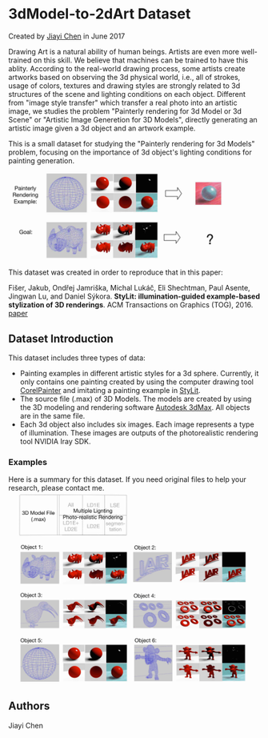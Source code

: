 # 3dModel-to-2dArt Dataset

Created by [Jiayi Chen](https://github.com/jia-yi-chen) in June 2017

 Drawing Art is a natural ability of human beings. Artists are even more well-trained on this skill. We believe that machines can be trained to have this ablity. According to the real-world drawing process, some artists create artworks based on observing the 3d physical world, i.e., all of strokes, usage of colors, textures and drawing styles are strongly related to 3d structures of the scene and lighting conditions on each object. Different from "image style transfer" which transfer a real photo into an artistic image, we studies the problem "Painterly rendering for 3d Model or 3d Scene" or "Artistic Image Generetion for 3D Models", directly generating an artistic image given a 3d object and an artwork example. 

  This is a small dataset for studying the "Painterly rendering for 3d Models" problem, focusing on the importance of 3d object's lighting conditions for painting generation.

 ![image](https://github.com/jia-yi-chen/3dModel-to-2dArt-Dataset/blob/master/dataset_intro/3.jpg)

This dataset was created in order to reproduce that in this paper:

Fišer, Jakub, Ondřej Jamriška, Michal Lukáč, Eli Shechtman, Paul Asente, Jingwan Lu, and Daniel Sýkora. **StyLit: illumination-guided example-based stylization of 3D renderings**. ACM Transactions on Graphics (TOG), 2016. [paper](https://dl.acm.org/citation.cfm?id=2925948)

## Dataset Introduction 

This dataset includes three types of data:
* Painting examples in different artistic styles for a 3d sphere. Currently, it only contains one painting created by using the computer drawing tool [CorelPainter](https://www.painterartist.com/en/product/painter/?sourceid=ptr2020-xx-ppc_brkws&x-vehicle=ppc_brkws&gclid=EAIaIQobChMInrG05eLl5AIVzw0rCh1_jwf1EAAYASAAEgK-avD_BwE) and imitating a painting example in [StyLit](https://dl.acm.org/citation.cfm?id=2925948).
* The source file (.max) of 3D Models. The models are created by using the 3D modeling and rendering software [Autodesk 3dMax](https://www.autodesk.com/products/3ds-max/overview). All objects are in the same file.
* Each 3d object also includes six images. Each image represents a type of illumination. These images are outputs of the photorealistic rendering tool NVIDIA Iray SDK.

### Examples
Here is a summary for this dataset. If you need original files to help your research, please contact me.
 ![image](https://github.com/jia-yi-chen/3dModel-to-2dArt-Dataset/blob/master/dataset_intro/1.jpg)
 ![image](https://github.com/jia-yi-chen/3dModel-to-2dArt-Dataset/blob/master/dataset_intro/2.jpg)

## Authors

Jiayi Chen
